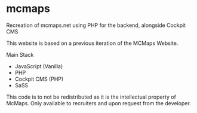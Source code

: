 # mcmaps
Recreation of mcmaps.net using PHP for the backend, alongside Cockpit CMS

This website is based on a previous iteration of the MCMaps Website.

Main Stack
- JavaScript (Vanilla)
- PHP
- Cockpit CMS (PHP)
- SaSS

This code is to not be redistributed as it is the intellectual property of McMaps. Only available to recruiters and upon request from the developer.
